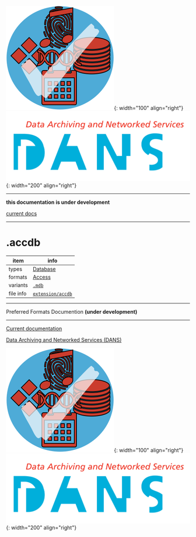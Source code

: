 ![img](../images/formats.png){: width="100" align="right"}
![img](../images/DANS.png){: width="200" align="right"}

---

**this documentation is under development**

[current docs]({{preferredFormats}})

---



# .accdb

item | info
--- | ---
types | [Database](../dataTypes/database.md)
formats | [Access](../fileFormats/access.md)
variants | [`.mdb`](../extensions/mdb.md)
file info | [`extension/accdb`]({{fileinfo}}/accdb)




---

Preferred Formats Documention **(under development)**

---

[Current documentation]({{preferredFormats}})

[Data Archiving and Networked Services (DANS)]({{dans}})

![img](../images/formats.png){: width="100" align="right"}
![img](../images/DANS.png){: width="200" align="right"}
